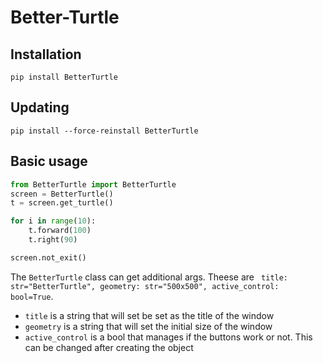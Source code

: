 # Better-Turtle

## Installation
```
pip install BetterTurtle
```

## Updating
```
pip install --force-reinstall BetterTurtle
```

## Basic usage
```python
from BetterTurtle import BetterTurtle
screen = BetterTurtle()
t = screen.get_turtle()

for i in range(10):
    t.forward(100)
    t.right(90)

screen.not_exit()
```

The `BetterTurtle` class can get additional args. Theese are ` title: str="BetterTurtle", geometry: str="500x500", active_control: bool=True`.
  * `title` is a string that will set be set as the title of the window
  * `geometry` is a string that will set the initial size of the window
  * `active_control` is a bool that manages if the buttons work or not. This can be changed after creating the object